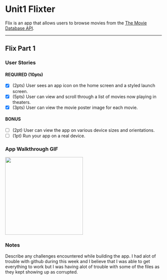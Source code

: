# Unit1 Flixter

Flix is an app that allows users to browse movies from the [The Movie Database API](http://docs.themoviedb.apiary.io/#).

---

## Flix Part 1

### User Stories

#### REQUIRED (10pts)
- [X] (2pts) User sees an app icon on the home screen and a styled launch screen.
- [X] (5pts) User can view and scroll through a list of movies now playing in theaters.
- [X] (3pts) User can view the movie poster image for each movie.

#### BONUS
- [ ] (2pt) User can view the app on various device sizes and orientations.
- [ ] (1pt) Run your app on a real device.

### App Walkthrough GIF
<img src = "http://g.recordit.co/UYGwRvveoM.gif" width = 250>

### Notes
Describe any challenges encountered while building the app.
I had alot of trouble with github during this week and I believe that I was able to get everything to work but I was having alot of trouble with some of the files as they kept showing up as corrupted.
